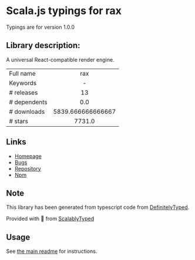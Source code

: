 
# Scala.js typings for rax

Typings are for version 1.0.0

## Library description:
A universal React-compatible render engine.

|                    |                 |
| ------------------ | :-------------: |
| Full name          | rax |
| Keywords           | - |
| # releases         | 13 |
| # dependents       | 0.0 |
| # downloads        | 5839.666666666667 |
| # stars            | 7731.0 |

## Links
- [Homepage](https://github.com/alibaba/rax#readme)
- [Bugs](https://github.com/alibaba/rax/issues)
- [Repository](https://github.com/alibaba/rax)
- [Npm](https://www.npmjs.com/package/rax)
    


## Note
This library has been generated from typescript code from [DefinitelyTyped](https://definitelytyped.org).

Provided with :purple_heart: from [ScalablyTyped](https://github.com/oyvindberg/ScalablyTyped)

## Usage
See [the main readme](../../readme.md) for instructions.


